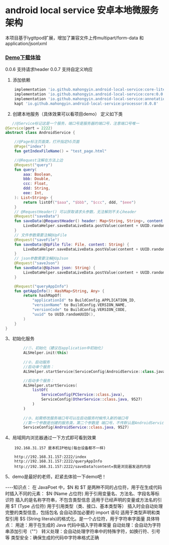 # android local service 安卓本地微服务架构
本项目基于lygttpod扩展，增加了兼容文件上传multipart/form-data 和 application/json\xml

### [**Demo下载体验**](https://www.pgyer.com/MLpo)

0.0.6 支持请求header
0.0.7 支持自定义响应

1. 添加依赖

```groovy
    implementation 'io.github.mahongyin.android-local-service:core-lite:0.0.8' //不支持上传文件，够用
    implementation 'io.github.mahongyin.android-local-service:core:0.0.8'
    implementation 'io.github.mahongyin.android-local-service:annotation:0.0.8'
    kapt 'io.github.mahongyin.android-local-service:processor:0.0.8'
```

2. 创建本地服务（具体效果可以看项目demo） 定义如下类

```kotlin
   //@Service标记这是一个服务，端口号是服务器的端口号，注意端口号唯一
@Service(port = 2222)
abstract class AndroidService {

    //@Page标注页面类，打开指定h5页面
    @Page("index")
    fun getIndexFileName() = "test_page.html"

    //@Request注解在方法上边
    @Request("query")
    fun query(
        aaa: Boolean,
        bbb: Double,
        ccc: Float,
        ddd: String,
        eee: Int,
    ): List<String> {
        return listOf("$aaa", "$bbb", "$ccc", ddd, "$eee")
    }
    // @RequestHeader() 可以获取请求头参数，无注解则不关心header
    @Request("saveData")
    fun saveData(@RequestHeader() header: Map<String, String>, content: String) {
        LiveDataHelper.saveDataLiveData.postValue(content + UUID.randomUUID())
    }
    // 文件参数需要注解@UpFile
    @Request("saveFile")
    fun saveData(@UpFile file: File, content: String) {
        LiveDataHelper.saveDataLiveData.postValue(content + UUID.randomUUID())
    }   
    // json参数需要注解@UpJson
    @Request("saveJson")
    fun saveData(@UpJson json: String) {
        LiveDataHelper.saveDataLiveData.postValue(content + UUID.randomUUID())
    }

    @Request("queryAppInfo")
    fun getAppInfo(): HashMap<String, Any> {
        return hashMapOf(
            "applicationId" to BuildConfig.APPLICATION_ID,
            "versionName" to BuildConfig.VERSION_NAME,
            "versionCode" to BuildConfig.VERSION_CODE,
            "uuid" to UUID.randomUUID(),
        )
    }
}
```

3、初始化服务

```kotlin
        //①、初始化（建议在application中初始化）
        ALSHelper.init(this)
        
        //②、启动服务 
        //启动单个服务：
        ALSHelper.startService(ServiceConfig(AndroidService::class.java))

        //启动多个服务：
        ALSHelper.startServices(
            listOf(
                ServiceConfig(PCService::class.java),
                ServiceConfig(OtherService::class.java, 9527)
            )
        )
        
        //③、如需修改服务端口号可以在启动服务时候传入新的端口号
        //第一个参数是创建的服务类，第二个参数是 端口号，不传默认是AndroidService类中@Service注解中的端口号，这里优先级更高
        ServiceConfig(AndroidService::class.java, 9527)
```

4、局域网内浏览器通过一下方式即可看到效果

```
    192.168.31.157 是本机IP地址(每台设备都不一样)

    http://192.168.31.157:2222/index 
    http://192.168.31.157:2222/queryAppInfo 
    http://192.168.31.157:2222/saveData?content=我是浏览器发送的内容
```

5、demo是最好的老师，赶紧去体验一下demo吧！



----知识点：
在 JavaPoet 中，$N 和 $T 是两种不同的占位符，用于在生成代码时插入不同的元素：
$N (Name 占位符)
用于引用变量名、方法名、字段名等标识符
插入的是名称字符串，不包含类型信息
适用于已经声明的变量或方法名的引用
$T (Type 占位符)
用于引用类型（类、接口、基本类型等）
插入时会自动处理完整的类型信息，包括包名
会自动添加必要的 import 语句
适用于类型声明和类型引用
$S (String literals)的格式化。是一个占位符，用于字符串字面量
具体特点：
用途：用于在生成的 Java 代码中插入字符串常量
自动处理：会自动为字符串添加引号（""）
转义处理：会自动处理字符串中的特殊字符，如换行符、引号等
类型安全：确保生成的代码中字符串格式正确